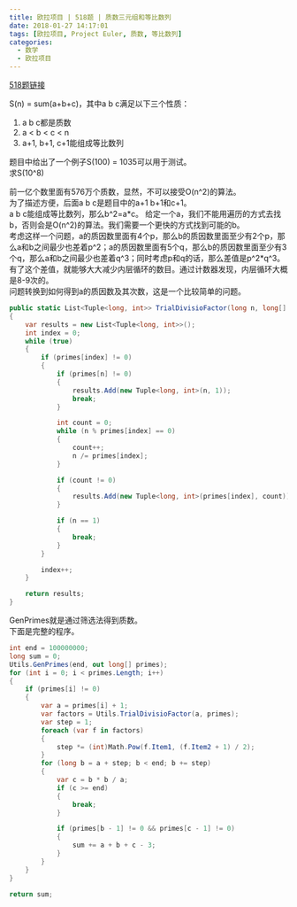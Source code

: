```yaml
---
title: 欧拉项目 | 518题 | 质数三元组和等比数列
date: 2018-01-27 14:17:01
tags: [欧拉项目, Project Euler, 质数, 等比数列]
categories:
  - 数学
  - 欧拉项目
---
```

[518题链接](https://projecteuler.net/problem=518 "Problem 518 - Project Euler")

S(n) = sum(a+b+c)，其中a b c满足以下三个性质：  
1. a b c都是质数  
2. a < b < c < n  
3. a+1, b+1, c+1能组成等比数列  

题目中给出了一个例子S(100) = 1035可以用于测试。  
求S(10^8)  

前一亿个数里面有576万个质数，显然，不可以接受O(n^2)的算法。  
为了描述方便，后面a b c是题目中的a+1 b+1和c+1。  
a b c能组成等比数列，那么b^2=a\*c。
给定一个a，我们不能用遍历的方式去找b，否则会是O(n^2)的算法。我们需要一个更快的方式找到可能的b。  
考虑这样一个问题，a的质因数里面有4个p，那么b的质因数里面至少有2个p，那么a和b之间最少也差着p^2；a的质因数里面有5个q，那么b的质因数里面至少有3个q，那么a和b之间最少也差着q^3；同时考虑p和q的话，那么差值是p^2\*q^3。有了这个差值，就能够大大减少内层循环的数目。通过计数器发现，内层循环大概是8-9次的。  
问题转换到如何得到a的质因数及其次数，这是一个比较简单的问题。  
``` csharp
public static List<Tuple<long, int>> TrialDivisioFactor(long n, long[] primes)
{
    var results = new List<Tuple<long, int>>();
    int index = 0;
    while (true)
    {
        if (primes[index] != 0)
        {
            if (primes[n] != 0)
            {
                results.Add(new Tuple<long, int>(n, 1));
                break;
            }

            int count = 0;
            while (n % primes[index] == 0)
            {
                count++;
                n /= primes[index];
            }

            if (count != 0)
            {
                results.Add(new Tuple<long, int>(primes[index], count));
            }

            if (n == 1)
            {
                break;
            }
        }

        index++;
    }

    return results;
}
```
GenPrimes就是通过筛选法得到质数。  
下面是完整的程序。  
``` csharp
int end = 100000000;
long sum = 0;
Utils.GenPrimes(end, out long[] primes);
for (int i = 0; i < primes.Length; i++)
{
    if (primes[i] != 0)
    {
        var a = primes[i] + 1;
        var factors = Utils.TrialDivisioFactor(a, primes);
        var step = 1;
        foreach (var f in factors)
        {
            step *= (int)Math.Pow(f.Item1, (f.Item2 + 1) / 2);
        }
        for (long b = a + step; b < end; b += step)
        {
            var c = b * b / a;
            if (c >= end)
            {
                break;
            }

            if (primes[b - 1] != 0 && primes[c - 1] != 0)
            {
                sum += a + b + c - 3;
            }
        }
    }
}

return sum;
```